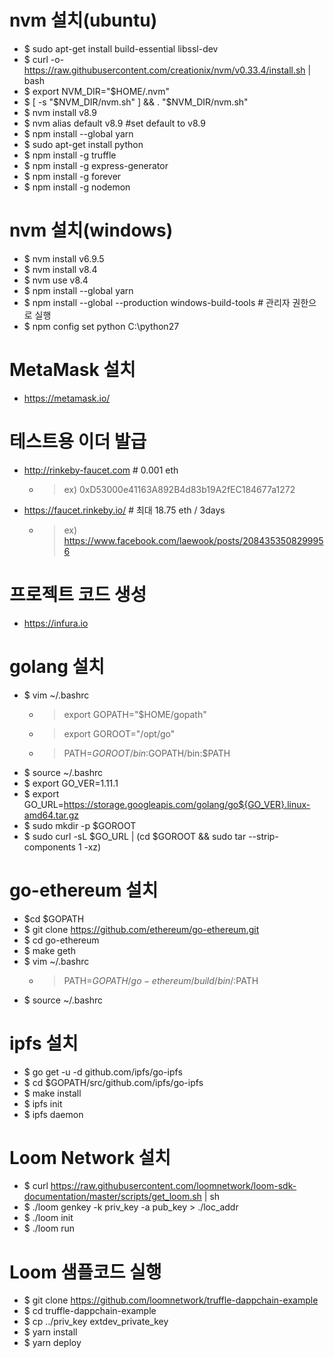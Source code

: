 # nvm 설치(ubuntu)
- $ sudo apt-get install build-essential libssl-dev
- $ curl -o- https://raw.githubusercontent.com/creationix/nvm/v0.33.4/install.sh | bash
- $ export NVM_DIR="$HOME/.nvm"
- $ [ -s "$NVM_DIR/nvm.sh" ] && . "$NVM_DIR/nvm.sh"
- $ nvm install v8.9
- $ nvm alias default v8.9 #set default to v8.9
- $ npm install --global yarn
- $ sudo apt-get install python
- $ npm install -g truffle
- $ npm install -g express-generator
- $ npm install -g forever
- $ npm install -g nodemon

# nvm 설치(windows)
- $ nvm install v6.9.5
- $ nvm install v8.4
- $ nvm use v8.4
- $ npm install --global yarn
- $ npm install --global --production windows-build-tools # 관리자 권한으로 실행
- $ npm config set python C:\python27

# MetaMask 설치
 - https://metamask.io/

# 테스트용 이더 발급
- http://rinkeby-faucet.com # 0.001 eth
  - > ex) 0xD53000e41163A892B4d83b19A2fEC184677a1272
- https://faucet.rinkeby.io/ # 최대 18.75 eth / 3days
  - > ex) https://www.facebook.com/laewook/posts/2084353508299956

# 프로젝트 코드 생성
- https://infura.io

# golang 설치
- $ vim ~/.bashrc
  - > export GOPATH="$HOME/gopath"
  - > export GOROOT="/opt/go"
  - > PATH=$GOROOT/bin:$GOPATH/bin:$PATH
- $ source ~/.bashrc
- $ export GO_VER=1.11.1
- $ export GO_URL=https://storage.googleapis.com/golang/go${GO_VER}.linux-amd64.tar.gz
- $ sudo mkdir -p $GOROOT
- $ sudo curl -sL $GO_URL | (cd $GOROOT && sudo tar --strip-components 1 -xz)

# go-ethereum 설치
- $cd $GOPATH
- $ git clone https://github.com/ethereum/go-ethereum.git
- $ cd go-ethereum
- $ make geth
- $ vim ~/.bashrc
  - > PATH=$GOPATH/go-ethereum/build/bin/:$PATH
- $ source ~/.bashrc

# ipfs 설치
- $ go get -u -d github.com/ipfs/go-ipfs
- $ cd $GOPATH/src/github.com/ipfs/go-ipfs
- $ make install
- $ ipfs init
- $ ipfs daemon

# Loom Network 설치
- $ curl https://raw.githubusercontent.com/loomnetwork/loom-sdk-documentation/master/scripts/get_loom.sh | sh
- $ ./loom genkey -k priv_key -a pub_key > ./loc_addr
- $ ./loom init
- $ ./loom run

# Loom 샘플코드 실행
- $ git clone https://github.com/loomnetwork/truffle-dappchain-example
- $ cd truffle-dappchain-example
- $ cp ../priv_key extdev_private_key
- $ yarn install
- $ yarn deploy
